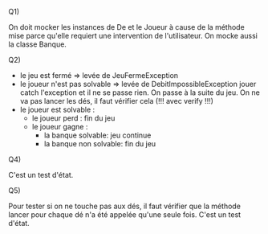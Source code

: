 Q1)

On doit mocker les instances de De et le Joueur à cause de la méthode mise parce qu'elle requiert une intervention de l'utilisateur. On mocke aussi la classe Banque.

Q2)

- le jeu est fermé => levée de JeuFermeException
- le joueur n'est pas solvable => levée de DebitImpossibleException
jouer catch l'exception et il ne se passe rien. On passe à la suite du jeu. On ne va pas lancer les dés, il faut vérifier cela (!!! avec verify !!!)
- le joueur est solvable :
	- le joueur perd : fin du jeu
	- le joueur gagne :
		- la banque solvable: jeu continue
		- la banque non solvable: fin du jeu

Q4)

C'est un test d'état.

Q5)

Pour tester si on ne touche pas aux dés, il faut vérifier que la méthode lancer
pour chaque dé n'a été appelée qu'une seule fois.
C'est un test d'état.
